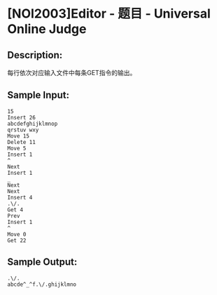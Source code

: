 # [NOI2003]Editor - 题目 - Universal Online Judge

## Description: 

每行依次对应输入文件中每条GET指令的输出。


## Sample Input: 
```
15
Insert 26
abcdefghijklmnop
qrstuv wxy
Move 15
Delete 11
Move 5
Insert 1
^
Next
Insert 1
_
Next
Next
Insert 4
.\/.
Get 4
Prev
Insert 1
^
Move 0
Get 22

```

## Sample Output: 
```
.\/.
abcde^_^f.\/.ghijklmno

```
